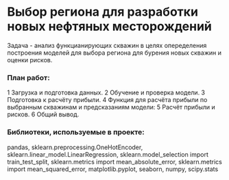 # Выбор региона для разработки новых нефтяных месторождений

Задача - анализ функцианирующих скважин в целях опеределения построения моделей для выбора региона для бурения новых скважин и оценки рисков.

### План работ:
1 Загрузка и подготовка данных.
2 Обучение и проверка модели.
3 Подготовка к расчёту прибыли.
4 Функция для расчёта прибыли по выбранным скважинам и предсказаниям модели:
5 Расчёт прибыли и рисков.
6 Общий вывод.

### Библиотеки, используемые в проекте:

pandas,
sklearn.preprocessing.OneHotEncoder,
sklearn.linear_model.LinearRegression,
sklearn.model_selection import train_test_split,
sklearn.metrics import mean_absolute_error,
sklearn.metrics import mean_squared_error,
matplotlib.pyplot,
seaborn,
numpy,
scipy.stats
